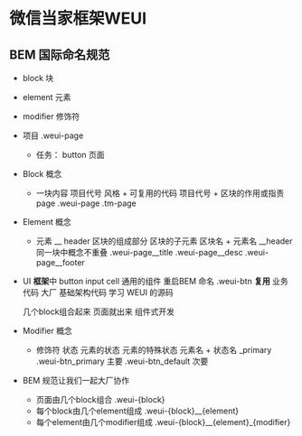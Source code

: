 # 微信当家框架WEUI

## BEM 国际命名规范
- block 块
- element 元素
- modifier 修饰符

- 项目 .weui-page
  - 任务： button 页面

- Block 概念
  - 一块内容 项目代号 风格 + 可复用的代码
    项目代号 + 区块的作用或指责 page
    .weui-page
    .tm-page

- Element 概念
  - 元素 __ header
    区块的组成部分  区块的子元素
    区块名 + 元素名  __header
  同一块中概念不重叠
  .weui-page__title
  .weui-page__desc
  .weui-page__footer
- UI **框架**中 button input cell 通用的组件
  重启BEM 命名
  .weui-btn **复用**
  业务代码 大厂
  基础架构代码 学习 WEUI 的源码

  几个block组合起来 页面就出来 组件式开发

- Modifier 概念
  - 修饰符 状态
    元素的状态  元素的特殊状态
    元素名 + 状态名  _primary
  .weui-btn_primary  主要
  .weui-btn_default  次要

- BEM 规范让我们一起大厂协作
  - 页面由几个block组合  .weui-{block}
  - 每个block由几个element组成  .weui-{block}__{element}
  - 每个element由几个modifier组成  .weui-{block}__{element}_{modifier}